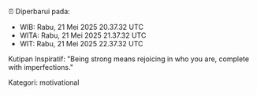⏰ Diperbarui pada:
- WIB: Rabu, 21 Mei 2025 20.37.32 UTC
- WITA: Rabu, 21 Mei 2025 21.37.32 UTC
- WIT: Rabu, 21 Mei 2025 22.37.32 UTC

Kutipan Inspiratif:
"Being strong means rejoicing in who you are, complete with imperfections."


Kategori: motivational

